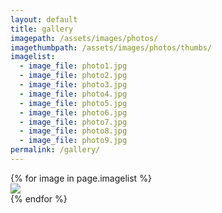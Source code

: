 ```yaml
---
layout: default
title: gallery
imagepath: /assets/images/photos/
imagethumbpath: /assets/images/photos/thumbs/
imagelist:
  - image_file: photo1.jpg
  - image_file: photo2.jpg
  - image_file: photo3.jpg
  - image_file: photo4.jpg
  - image_file: photo5.jpg
  - image_file: photo6.jpg
  - image_file: photo7.jpg
  - image_file: photo8.jpg
  - image_file: photo9.jpg
permalink: /gallery/
---
```


<div class="image-gallery">
    {% for image in page.imagelist %}
      <div class="image-box">
        <a href="{{ page.imagepath }}{{ image.image_file }}">
        <img src="{{ page.imagethumbpath }}{{ image.image_file | replace: ".jpg", ".gif"}}" class="img-gallery"/>
        </a>
      </div>
    {% endfor %}
</div>
